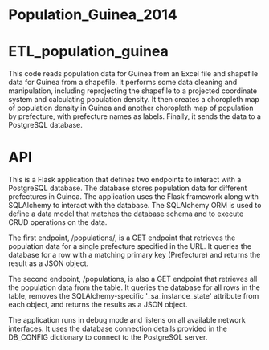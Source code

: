 # Population_Guinea_2014

# ETL_population_guinea
This code reads population data for Guinea from an Excel file and shapefile data for Guinea from a shapefile. It performs some data cleaning and manipulation, including reprojecting the shapefile to a projected coordinate system and calculating population density. It then creates a choropleth map of population density in Guinea and another choropleth map of population by prefecture, with prefecture names as labels. Finally, it sends the data to a PostgreSQL database.


# API

This is a Flask application that defines two endpoints to interact with a PostgreSQL database. The database stores population data for different prefectures in Guinea. The application uses the Flask framework along with SQLAlchemy to interact with the database. The SQLAlchemy ORM is used to define a data model that matches the database schema and to execute CRUD operations on the data.

The first endpoint, /populations/<Prefecture>, is a GET endpoint that retrieves the population data for a single prefecture specified in the URL. It queries the database for a row with a matching primary key (Prefecture) and returns the result as a JSON object.

The second endpoint, /populations, is also a GET endpoint that retrieves all the population data from the table. It queries the database for all rows in the table, removes the SQLAlchemy-specific '_sa_instance_state' attribute from each object, and returns the results as a JSON object.

The application runs in debug mode and listens on all available network interfaces. It uses the database connection details provided in the DB_CONFIG dictionary to connect to the PostgreSQL server.
